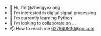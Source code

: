 - 👋 Hi, I’m @zhengyvxiang
- 👀 I’m interested in digital signal processing
- 🌱 I’m currently learning Python
- 💞️ I’m looking to collaborate on ...
- 📫 How to reach me 627940930@qq.com

<!---
zhengyvxiang/zhengyvxiang is a ✨ special ✨ repository because its `README.md` (this file) appears on your GitHub profile.
You can click the Preview link to take a look at your changes.
--->
